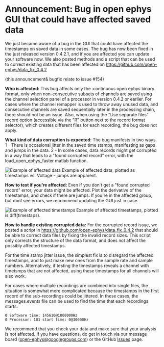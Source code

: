 
# Announcement: Bug in open ephys GUI that could have affected saved data

We just became aware of a bug in the GUI that could have affected the timestamps on saved data in some cases. The bug has now been fixed in the just released version 0.4.2.1, and if you are affected you can update your software now. We also posted methods and a script that can be used to correct existing data that has been affected on https://github.com/open-ephys/data_fix_0.4.2

(this announcement& bugfix relate to issue #154)

__Who is affected:__
This bug affects only the .continuous open ephys binary format, only when non-consecutive subsets of channels are saved using the channel selection panel of a processor in version 0.4.2 or earlier. For cases where the channel remapper is used to throw away unused data, and consecutive channels are saved sequentially later in the processing chain, there should not be an issue. Also, when using the "Use separate files" record option (accessible via the "R" button next to the record format selector), which creates different files for each recording, the bug does not apply.

__What kind of data corruption is expected:__
The bug manifests in two ways. 1 - There is occasional jitter in the saved time stamps, manifesting as gaps and jumps in the data. 2 - In some cases, data records might get corrupted in a way that leads to a "found corrupted record" error, with the load_open_ephys_faster matlab function.

![Example of affected data](https://raw.githubusercontent.com/open-ephys/data_fix_0.4.2/master/example_issue_data.png)
Example of affected data, plotted as timestamps vs. Voltage - jumps are apparent.

__How to test if you're affected:__
Even if you don't get a "found corrupted record" error, your data might be affected. Plot the derivative of the timestamps, and check if there are jumps. If you're in the affected group, but dont see errors, we recommend updating the GUI just in case.

![Example of affected timestamps](https://raw.githubusercontent.com/open-ephys/data_fix_0.4.2/master/example_issue_timestamps.png)
Example of affected timestamps, plotted is diff(timestaps).

__How to handle existing corrupted data:__
For the corrupted record issue, we posted a script in https://github.com/open-ephys/data_fix_0.4.2 that should be able to correct data files by fixing the invalid record sizes. This script only corrects the structure of the data format, and does not affect the possibly affected timestamps.

For the time stamp jitter issue, the simplest fix is to disregard the affected timestamps, and to just make new ones from the sample rate and sample numbers. Alternatively, if testing the timestamps reveals a channel with timetsmps that are not affected, using these timestamps for all channels will also work. 

For cases where multiple recordings are combined into single files, the situation is somewhat more complicated because the timestamps in the first record of the sub-recordings could be jittered. In these cases, the messages.events file can be used to find the time that each recordings starts:

    0 Software time: 145610@1000000Hz
    0 Processor: 101 start time: 0@30000Hz

We recommend that you check your data and make sure that your analysis is not affected. If you have questions, do get in touch via our message board (open-ephys@googlegroups.com) or the GitHub [Issues](https://github.com/open-ephys/plugin-GUI/issues) page.










